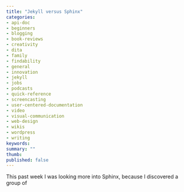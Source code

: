 ```yaml
---
title: "Jekyll versus Sphinx"
categories:
- api-doc
- beginners
- blogging
- book-reviews
- creativity
- dita
- family
- findability
- general
- innovation
- jekyll
- jobs
- podcasts
- quick-reference
- screencasting
- user-centered-documentation
- video
- visual-communication
- web-design
- wikis
- wordpress
- writing
keywords: 
summary: ""
thumb: 
published: false
---
```


This past week I was looking more into Sphinx, because I discovered a group of 